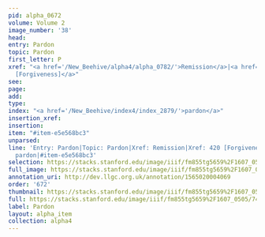 ```yaml
---
pid: alpha_0672
volume: Volume 2
image_number: '38'
head: 
entry: Pardon
topic: Pardon
first_letter: P
xref: "<a href='/New_Beehive/alpha4/alpha_0782/'>Remission</a>|<a href='/New_Beehive/toc_vol2/toc2_108/'>420
  [Forgiveness]</a>"
see: 
page: 
add: 
type: 
index: "<a href='/New_Beehive/index4/index_2879/'>pardon</a>"
insertion_xref: 
insertion: 
item: "#item-e5e568bc3"
unparsed: 
line: 'Entry: Pardon|Topic: Pardon|Xref: Remission|Xref: 420 [Forgiveness]|Index:
  pardon|#item-e5e568bc3'
selection: https://stacks.stanford.edu/image/iiif/fm855tg5659%2F1607_0505/740,3177,3042,479/full/0/default.jpg
full_image: https://stacks.stanford.edu/image/iiif/fm855tg5659%2F1607_0505/full/full/0/default.jpg
annotation_uri: http://dev.llgc.org.uk/annotation/1565020004069
order: '672'
thumbnail: https://stacks.stanford.edu/image/iiif/fm855tg5659%2F1607_0505/740,3177,600,180/250,/0/default.jpg
full: https://stacks.stanford.edu/image/iiif/fm855tg5659%2F1607_0505/740,3177,3042,479/full/0/default.jpg
label: Pardon
layout: alpha_item
collection: alpha4
---
```

